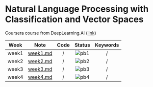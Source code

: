 # Natural Language Processing with Classification and Vector Spaces

Coursera course from DeepLearning.AI ([link](https://www.coursera.org/learn/classification-vector-spaces-in-nlp?specialization=natural-language-processing))

<div align="center">

| **Week** |                                        **Note**                                         | **Code** |             **Status**              | **Keywords** |
| :------: | :-------------------------------------------------------------------------------------: | :------: | :---------------------------------: | :----------: |
|  week1   | [week1.md](https://github.com/yixiaowang2001/NLP_Notes/blob/main/Course1/note/week1.md) |    /     | ![pb1](https://progress-bar.dev/70) |      /       |
|  week2   | [week2.md](https://github.com/yixiaowang2001/NLP_Notes/blob/main/Course1/note/week2.md) |    /     | ![pb2](https://progress-bar.dev/0)  |      /       |
|  week3   | [week3.md](https://github.com/yixiaowang2001/NLP_Notes/blob/main/Course1/note/week3.md) |    /     | ![pb3](https://progress-bar.dev/0)  |      /       |
|  week4   | [week4.md](https://github.com/yixiaowang2001/NLP_Notes/blob/main/Course1/note/week4.md) |    /     | ![pb4](https://progress-bar.dev/0)  |      /       |

</div>
